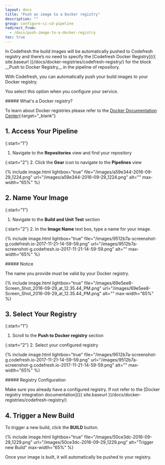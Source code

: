 ```yaml
---
layout: docs
title: "Push an image to a Docker registry"
description: ""
group: configure-ci-cd-pipeline
redirect_from:
  - /docs/push-image-to-a-docker-registry
toc: true
---
```


<div class="bd-callout bd-callout-info" markdown="1">
In Codefresh the build images will be automatically pushed to Codefresh registry and there’s no need to specify the [Codefresh Docker Registry]({{ site.baseurl }}/docs/docker-registries/codefresh-registry/) for the block __Push to Docker Registry__ in the pipeline of repository.
</div>

With Codefresh, you can automatically push your build images to your Docker registry.

You select this option when you configure your service.

<div class="bd-callout bd-callout-info" markdown="1">
##### What's a Docker registry?

To learn about Docker registries please refer to the [Docker Documentation Center](https://docs.docker.com/registry/){:target="_blank"}
</div>

## 1. Access Your Pipeline
{:start="1"}
1. Navigate to the **Repositories** view and find your repository

{:start="2"}
2. Click the **Gear** icon to navigate to the **Pipelines** view

{% include image.html lightbox="true" file="/images/a59e344-2016-09-29_1224.png" url="/images/a59e344-2016-09-29_1224.png" alt="" max-width="65%" %}

## 2. Name Your Image
{:start="1"}
1. Navigate to the **Build and Unit Test** section

{:start="2"}
2. In the **Image Name** text box, type a name for your image.

{% include image.html lightbox="true" file="/images/9512b7a-screenshot-g.codefresh.io-2017-11-21-14-59-59.png" url="/images/9512b7a-screenshot-g.codefresh.io-2017-11-21-14-59-59.png" alt="" max-width="65%" %}

<div class="bd-callout bd-callout-warning" markdown="1">
##### Notice

The name you provide must be valid by your Docker registry.
</div>

{% include image.html lightbox="true" file="/images/69e5ee8-Screen_Shot_2016-09-29_at_12.35.44_PM.png" url="/images/69e5ee8-Screen_Shot_2016-09-29_at_12.35.44_PM.png" alt="" max-width="65%" %}

## 3. Select Your Registry

{:start="1"}
1. Scroll to the **Push to Docker registry** section

{:start="2"}
2. Select your configured registry

{% include image.html lightbox="true" file="/images/9512b7a-screenshot-g.codefresh.io-2017-11-21-14-59-59.png" url="/images/9512b7a-screenshot-g.codefresh.io-2017-11-21-14-59-59.png" alt="" max-width="65%" %}

<div class="bd-callout bd-callout-info" markdown="1">
##### Registry Configuration

Make sure you already have a configured registry. If not refer to the [Docker registry integration documentation]({{ site.baseurl }}/docs/docker-registries/codefresh-registry/)
</div>

## 4. Trigger a New Build

To trigger a new build, click the **BUILD** button.

{% include image.html lightbox="true" file="/images/50ce3dc-2016-09-29_1229.png" url="/images/50ce3dc-2016-09-29_1229.png" alt="Trigger new Build" max-width="65%" %}

Once your image is built, it will automatically be pushed to your registry.
